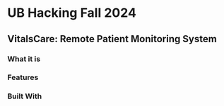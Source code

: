 # UB Hacking Fall 2024

## VitalsCare: Remote Patient Monitoring System

### What it is

### Features

### Built With
